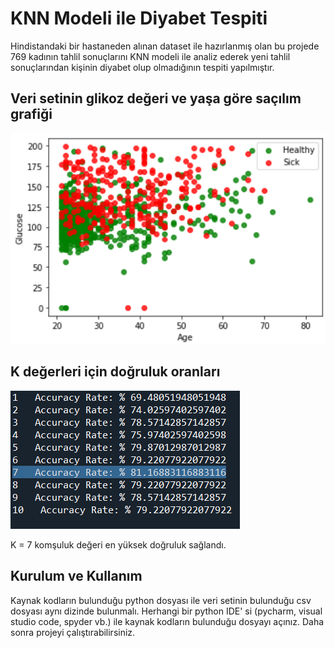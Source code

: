
# KNN Modeli ile Diyabet Tespiti

Hindistandaki bir hastaneden alınan dataset ile hazırlanmış olan bu projede 769 kadının tahlil sonuçlarını KNN modeli ile analiz ederek yeni tahlil sonuçlarından kişinin diyabet olup olmadığının tespiti yapılmıştır.

## Veri setinin glikoz değeri ve yaşa göre saçılım grafiği

![Uygulama Ekran Görüntüsü](https://github.com/BrkDmir/Diyabet-Tespiti/blob/main/Scatter%20Plot.png?raw=true)

  ## K değerleri için doğruluk oranları

![Uygulama Ekran Görüntüsü](https://github.com/BrkDmir/Diyabet-Tespiti/blob/main/Accuracy%20Rates.png?raw=true)

  K = 7 komşuluk değeri en yüksek doğruluk sağlandı.
## Kurulum ve Kullanım

Kaynak kodların bulunduğu python dosyası ile veri setinin bulunduğu csv dosyası aynı dizinde bulunmalı.
Herhangi bir python IDE' si (pycharm, visual studio code, spyder vb.) ile kaynak kodların bulunduğu dosyayı açınız.
Daha sonra projeyi çalıştırabilirsiniz.


    
